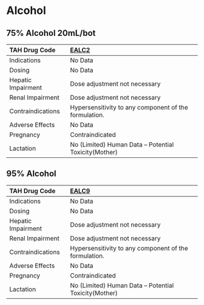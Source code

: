 # Alcohol

## 75% Alcohol 20mL/bot

| TAH Drug Code      | [**EALC2**](https://www.tahsda.org.tw/drugs/hissearch.php?drug_code=EALC2)   |
|:-------------------|:-----------------------------------------------------------------------------|
| Indications        | No Data                                                                      |
| Dosing             | No Data                                                                      |
| Hepatic Impairment | Dose adjustment not necessary                                                |
| Renal Impairment   | Dose adjustment not necessary                                                |
| Contraindications  | Hypersensitivity to any component of the formulation.                        |
| Adverse Effects    | No Data                                                                      |
| Pregnancy          | Contraindicated                                                              |
| Lactation          | No (Limited) Human Data – Potential Toxicity(Mother)                         |

## 95% Alcohol

| TAH Drug Code      | [**EALC9**](https://www.tahsda.org.tw/drugs/hissearch.php?drug_code=EALC9)   |
|:-------------------|:-----------------------------------------------------------------------------|
| Indications        | No Data                                                                      |
| Dosing             | No Data                                                                      |
| Hepatic Impairment | Dose adjustment not necessary                                                |
| Renal Impairment   | Dose adjustment not necessary                                                |
| Contraindications  | Hypersensitivity to any component of the formulation.                        |
| Adverse Effects    | No Data                                                                      |
| Pregnancy          | Contraindicated                                                              |
| Lactation          | No (Limited) Human Data – Potential Toxicity(Mother)                         |


